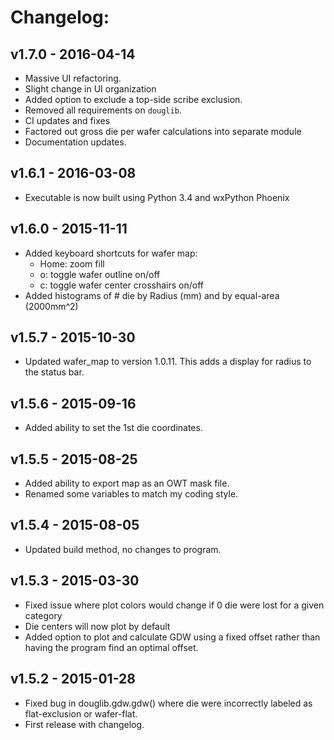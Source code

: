 # Changelog:

## v1.7.0 - 2016-04-14
+ Massive UI refactoring.
+ Slight change in UI organization
+ Added option to exclude a top-side scribe exclusion.
+ Removed all requirements on `douglib`.
+ CI updates and fixes
+ Factored out gross die per wafer calculations into separate module
+ Documentation updates.

## v1.6.1 - 2016-03-08
+ Executable is now built using Python 3.4 and wxPython Phoenix

## v1.6.0 - 2015-11-11
+ Added keyboard shortcuts for wafer map:
    + Home: zoom fill
    + o: toggle wafer outline on/off
    + c: toggle wafer center crosshairs on/off
+ Added histograms of # die by Radius (mm) and by equal-area (2000mm^2)

## v1.5.7 - 2015-10-30
+ Updated wafer_map to version 1.0.11. This adds a display for radius to
  the status bar.

## v1.5.6 - 2015-09-16
+ Added ability to set the 1st die coordinates.

## v1.5.5 - 2015-08-25
+ Added ability to export map as an OWT mask file.
+ Renamed some variables to match my coding style.

## v1.5.4 - 2015-08-05
+ Updated build method, no changes to program.

## v1.5.3 - 2015-03-30
+ Fixed issue where plot colors would change if 0 die were lost for
  a given category
+ Die centers will now plot by default
+ Added option to plot and calculate GDW using a fixed offset rather than
  having the program find an optimal offset.

## v1.5.2 - 2015-01-28
+ Fixed bug in douglib.gdw.gdw() where die were incorrectly labeled as
  flat-exclusion or wafer-flat.
+ First release with changelog.
